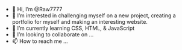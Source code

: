 - 👋 Hi, I’m @Raw7777
- 👀 I’m interested in challenging myself on a new project, creating a portfolio for myself and making an interesting website.
- 🌱 I’m currently learning CSS, HTML, & JavaScript
- 💞️ I’m looking to collaborate on ...
- 📫 How to reach me ...

<!---
Raw7777/Raw7777 is a ✨ special ✨ repository because its `README.md` (this file) appears on your GitHub profile.
You can click the Preview link to take a look at your changes.
--->
